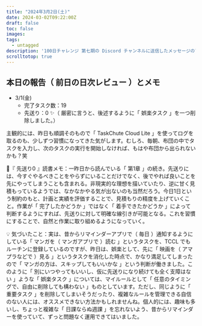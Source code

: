 ```yaml
---
title: "2024年3月2日(土)"
date: 2024-03-02T09:22:00Z
draft: false
toc: false
images:
tags: 
  - untagged
description: '100日チャレンジ 第七期の Discord チャンネルに送信したメッセージのアーカイブ'
scrolltotop: true
---
```


## 本日の報告（ 前日の日次レビュー ）とメモ

- 3/1(金)
  - 完了タスク数：19
  - 先送り：0 ✨（ 厳密に言うと、後述するように「 娯楽タスク 」を一つ削除しました。）

主観的には、昨日も順調そのもので「 TaskChute Cloud Lite 」を使ってログを取るのも、少しずつ習慣になってきた気がします。むしろ、毎朝、布団の中でタスクを入力し、次のタスクの実行を開始しなければ、もはや布団から出られないかも？笑

🔖『 先送り0 』読書メモ：一昨日から読んでいる「 第1章 」の続き。先送りには、今すぐやるべきことをやらずにいることだけでなく、後でやれば良いことを先にやってしまうことも含まれる。非現実的な理想を描いていたり、逆に甘く見積もっているようでは、なかなかやる気が出ないのも当然だろう。今日1日という制約のもと、計画と実績を評価することで、見積もりの精度を上げていくこと。作業が「 完了したかどうか 」ではなく「 着手できたかどうか 」によって判断するようにすれば、先送りに対して明確な線引きが可能となる。これを習慣にすることで、自然と作業に取り組めるようになっていく。

💡 気づいたこと：実は、昔からリマインダーアプリで（ 毎日 ）通知するようにしている「 マンガを（ マンガアプリで ）読む 」というタスクを、TCCL でもルーチンに登録しているのですが、昨日は、娯楽として、先に「 映画を（ アマプラなどで ）見る 」というタスクを消化した時点で、かなり満足してしまったので「 マンガの方は、スキップしてもいいかな 」という判断が働きました。このように「 別にいつやってもいいし、仮に先送りになり続けても全く支障はない 」ような「 娯楽タスク 」については、マイルールとして「 任意のタイミングで、自由に削除しても構わない 」ものとしています。ただし、同じように「 重要タスク 」を削除してしまいそうだったり、複雑なルールを管理できる自信のない人には、オススメできない方法かもしれませんね。個人的には、趣味も多いし、ちょっと複雑な「 日課ならぬ週課 」を忘れないよう、昔からリマインダーを使っていて、ずっと問題なく運用できてはいました。
